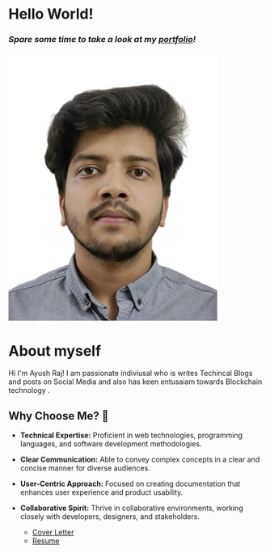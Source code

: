 # Hello World! 

<h3><i>Spare some time to take a look at my <a href="https://ayushjs.vercel.app/">portfolio</a>!</i></h3>

![Picture of me](./assets/profile-pic.jpeg)

# About myself

Hi I'm Ayush Raj! I am passionate indiviusal who is writes Techincal Blogs and posts on Social Media and also has keen entusaiam towards Blockchain technology .

## Why Choose Me? 💪

- **Technical Expertise:** Proficient in web technologies, programming languages, and software development methodologies.
- **Clear Communication:** Able to convey complex concepts in a clear and concise manner for diverse audiences.
- **User-Centric Approach:** Focused on creating documentation that enhances user experience and product usability.
- **Collaborative Spirit:** Thrive in collaborative environments, working closely with developers, designers, and stakeholders.

  - [Cover Letter](./docs/about-me/cover-letter.md)
  - [Resume](./docs/about-me/resume.md)

